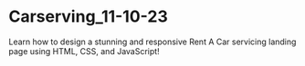 # Carserving_11-10-23
Learn how to design a stunning and responsive Rent A Car servicing landing page using HTML, CSS, and JavaScript!
